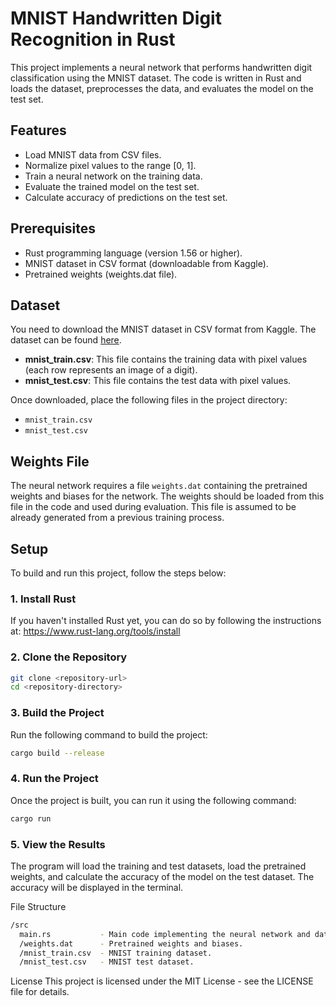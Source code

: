 # MNIST Handwritten Digit Recognition in Rust

This project implements a neural network that performs handwritten digit classification using the MNIST dataset. The code is written in Rust and loads the dataset, preprocesses the data, and evaluates the model on the test set.

## Features
- Load MNIST data from CSV files.
- Normalize pixel values to the range [0, 1].
- Train a neural network on the training data.
- Evaluate the trained model on the test set.
- Calculate accuracy of predictions on the test set.

## Prerequisites
- Rust programming language (version 1.56 or higher).
- MNIST dataset in CSV format (downloadable from Kaggle).
- Pretrained weights (weights.dat file).

## Dataset
You need to download the MNIST dataset in CSV format from Kaggle. The dataset can be found [here](https://www.kaggle.com/datasets/oddrationale/mnist-in-csv).

- **mnist_train.csv**: This file contains the training data with pixel values (each row represents an image of a digit).
- **mnist_test.csv**: This file contains the test data with pixel values.

Once downloaded, place the following files in the project directory:
- `mnist_train.csv`
- `mnist_test.csv`

## Weights File
The neural network requires a file `weights.dat` containing the pretrained weights and biases for the network. The weights should be loaded from this file in the code and used during evaluation. This file is assumed to be already generated from a previous training process.

## Setup
To build and run this project, follow the steps below:

### 1. Install Rust
If you haven't installed Rust yet, you can do so by following the instructions at: https://www.rust-lang.org/tools/install

### 2. Clone the Repository
```bash
git clone <repository-url>
cd <repository-directory>
```
### 3. Build the Project
Run the following command to build the project:

```bash
cargo build --release
```
### 4. Run the Project
Once the project is built, you can run it using the following command:

```bash
cargo run
```
### 5. View the Results
The program will load the training and test datasets, load the pretrained weights, and calculate the accuracy of the model on the test dataset. The accuracy will be displayed in the terminal.

File Structure
```bash
/src
  main.rs           - Main code implementing the neural network and data processing.
  /weights.dat      - Pretrained weights and biases.
  /mnist_train.csv  - MNIST training dataset.
  /mnist_test.csv   - MNIST test dataset.
```
License
This project is licensed under the MIT License - see the LICENSE file for details.
